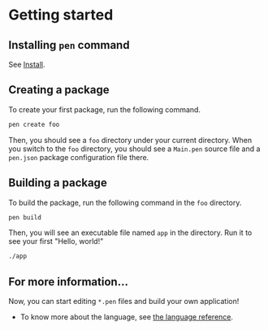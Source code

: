 # Getting started

## Installing `pen` command

See [Install](install).

## Creating a package

To create your first package, run the following command.

```sh
pen create foo
```

Then, you should see a `foo` directory under your current directory. When you switch to the `foo` directory, you should see a `Main.pen` source file and a `pen.json` package configuration file there.

## Building a package

To build the package, run the following command in the `foo` directory.

```sh
pen build
```

Then, you will see an executable file named `app` in the directory. Run it to see your first "Hello, world!"

```sh
./app
```

## For more information...

Now, you can start editing `*.pen` files and build your own application!

- To know more about the language, see [the language reference](/references/language).
